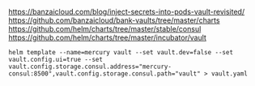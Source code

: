 https://banzaicloud.com/blog/inject-secrets-into-pods-vault-revisited/
https://github.com/banzaicloud/bank-vaults/tree/master/charts
https://github.com/helm/charts/tree/master/stable/consul
https://github.com/helm/charts/tree/master/incubator/vault

```shell script
helm template --name=mercury vault --set vault.dev=false --set vault.config.ui=true --set vault.config.storage.consul.address="mercury-consul:8500",vault.config.storage.consul.path="vault" > vault.yaml
```
